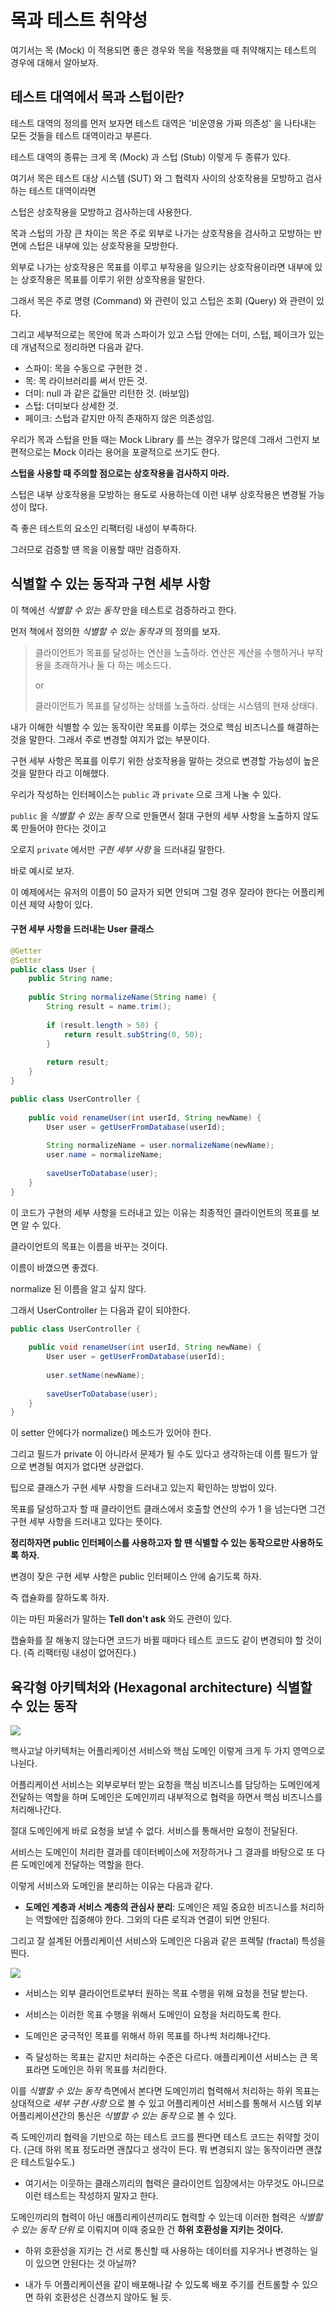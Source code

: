 # 목과 테스트 취약성 

여기서는 목 (Mock) 이 적용되면 좋은 경우와 목을 적용했을 때 취약해지는 테스트의 경우에 대해서 알아보자. 

## 테스트 대역에서 목과 스텁이란? 

테스트 대역의 정의를 먼저 보자면 테스트 대역은 '비운영용 가짜 의존성' 을 나타내는 모든 것들을 테스트 대역이라고 부른다.

테스트 대역의 종류는 크게 목 (Mock) 과 스텁 (Stub) 이렇게 두 종류가 있다. 

여기서 목은 테스트 대상 시스템 (SUT) 와 그 협력자 사이의 상호작용을 모방하고 검사하는 테스트 대역이라면 

스텁은 상호작용을 모방하고 검사하는데 사용한다. 

목과 스텁의 가장 큰 차이는 목은 주로 외부로 나가는 상호작용을 검사하고 모방하는 반면에 스텁은 내부에 있는 상호작용을 모방한다.

외부로 나가는 상호작용은 목표를 이루고 부작용을 일으키는 상호작용이라면 내부에 있는 상호작용은 목표를 이루기 위한 상호작용을 말한다. 

그래서 목은 주로 명령 (Command) 와 관련이 있고 스텁은 조회 (Query) 와 관련이 있다. 

그리고 세부적으로는 목안에 목과 스파이가 있고 스텁 안에는 더미, 스텁, 페이크가 있는데 개념적으로 정리하면 다음과 같다. 

- 스파이: 목을 수동으로 구현한 것 .
- 목: 목 라이브러리를 써서 만든 것.
- 더미: null 과 같은 값들만 리턴한 것. (바보임)
- 스텁: 더미보다 상세한 것. 
- 페이크: 스텁과 같지만 아직 존재하지 않은 의존성임. 

우리가 목과 스텁을 만들 때는 Mock Library 를 쓰는 경우가 많은데 그래서 그런지 보편적으로는 Mock 이라는 용어을 포괄적으로 쓰기도 한다.  

**스텁을 사용할 때 주의할 점으로는 상호작용을 검사하지 마라.**

스텁은 내부 상호작용을 모방하는 용도로 사용하는데 이런 내부 상호작용은 변경될 가능성이 많다. 

즉 좋은 테스트의 요소인 리팩터링 내성이 부족하다. 

그러므로 검증할 떈 목을 이용할 때만 검증하자. 

## 식별할 수 있는 동작과 구현 세부 사항

이 책에선 *식별할 수 있는 동작* 만을 테스트로 검증하라고 한다.

먼저 책에서 정의한 *식별할 수 있는 동작과* 의 정의를 보자. 

> 클라이언트가 목표를 달성하는 연산을 노출하라. 연산은 계산을 수행하거나 부작용을 초래하거나 둘 다 하는 메소드다. 
> 
> or
> 
> 클라이언트가 목표를 달성하는 상태를 노출하라. 상태는 시스템의 현재 상태다. 

내가 이해한 식별할 수 있는 동작이란 목표를 이루는 것으로 핵심 비즈니스를 해결하는 것을 말한다. 그래서 주로 변경할 여지가 없는 부분이다.

구현 세부 사항은 목표를 이루기 위한 상호작용을 말하는 것으로 변경할 가능성이 높은 것을 말한다 라고 이해했다.

우리가 작성하는 인터페이스는 `public` 과 `private` 으로 크게 나눌 수 있다.

`public` 을 *식별할 수 있는 동작* 으로 만들면서 절대 구현의 세부 사항을 노출하지 않도록 만들어야 한다는 것이고 

오로지 `private` 에서만 *구현 세부 사항* 을 드러내길 말한다. 

바로 예시로 보자.

이 예제에서는 유저의 이름이 50 글자가 되면 안되며 그럴 경우 잘라야 한다는 어플리케이션 제약 사항이 있다. 

#### 구현 세부 사항을 드러내는 User 클래스 

```java
@Getter
@Setter 
public class User {
    public String name;
    
    public String normalizeName(String name) {
        String result = name.trim(); 
        
        if (result.length > 50) {
            return result.subString(0, 50); 
        }
        
        return result; 
    }
}

public class UserController {
    
    public void renameUser(int userId, String newName) {
        User user = getUserFromDatabase(userId); 
        
        String normalizeName = user.normalizeName(newName); 
        user.name = normalizeName; 
        
        saveUserToDatabase(user); 
    }
}
```

이 코드가 구현의 세부 사항을 드러내고 있는 이유는 최종적인 클라이언트의 목표를 보면 알 수 있다.

클라이언트의 목표는 이름을 바꾸는 것이다.  

이름이 바꼈으면 좋겠다.

normalize 된 이름을 알고 싶지 않다.

그래서 UserController 는 다음과 같이 되야한다.

```java
public class UserController {
    
    public void renameUser(int userId, String newName) {
        User user = getUserFromDatabase(userId); 
        
        user.setName(newName); 
        
        saveUserToDatabase(user); 
    }
}
```

이 setter 안에다가 normalize() 메소드가 있어야 한다.

그리고 필드가 private 이 아니라서 문제가 될 수도 있다고 생각하는데 이름 필드가 앞으로 변경될 여지가 없다면 상관없다. 

팁으로 클래스가 구현 세부 사항을 드러내고 있는지 확인하는 방법이 있다.

목표를 달성하고자 할 때 클라이언트 클래스에서 호출할 연산의 수가 1 을 넘는다면 그건 구현 세부 사항을 드러내고 있다는 뜻이다. 

**정리하자면 public 인터페이스를 사용하고자 할 땐 식별할 수 있는 동작으로만 사용하도록 하자.**

변경이 잦은 구현 세부 사항은 public 인터페이스 안에 숨기도록 하자. 

즉 캡슐화를 잘하도록 하자. 

이는 마틴 파울러가 말하는 **Tell don't ask** 와도 관련이 있다.

캡슐화를 잘 해놓지 않는다면 코드가 바뀔 때마다 테스트 코드도 같이 변경되야 할 것이다. (즉 리팩터링 내성이 없어진다.)

## 육각형 아키텍처와 (Hexagonal architecture) 식별할 수 있는 동작 

![](./hexagonal_architecture.png)

핵사고날 아키텍처는 어플리케이션 서비스와 핵심 도메인 이렇게 크게 두 가지 영역으로 나뉜다. 

어플리케이션 서비스는 외부로부터 받는 요청을 핵심 비즈니스를 담당하는 도메인에게 전달하는 역할을 하며 도메인은 도메인끼리 내부적으로 협력을 하면서 핵심 비즈니스를 처리해나간다. 

절대 도메인에게 바로 요청을 보낼 수 없다. 서비스를 통해서만 요청이 전달된다. 

서비스는 도메인이 처리한 결과를 데이터베이스에 저장하거나 그 결과를 바탕으로 또 다른 도메인에게 전달하는 역할을 한다.

이렇게 서비스와 도메인을 분리하는 이유는 다음과 같다. 

- **도메인 계층과 서비스 계층의 관심사 분리**: 도메인은 제일 중요한 비즈니스를 처리하는 역할에만 집중해야 한다. 그외의 다른 로직과 연결이 되면 안된다. 

그리고 잘 설계된 어플리케이션 서비스와 도메인은 다음과 같은 프렉탈 (fractal) 특성을 띈다. 

![](./hexagonal_architecture_layer.png)

- 서비스는 외부 클라이언트로부터 원하는 목표 수행을 위해 요청을 전달 받는다. 

- 서비스는 이러한 목표 수행을 위해서 도메인이 요청을 처리하도록 한다. 

- 도메인은 궁극적인 목표를 위해서 하위 목표를 하나씩 처리해나간다. 

- 즉 달성하는 목표는 같지만 처리하는 수준은 다르다. 애플리케이션 서비스는 큰 목표라면 도메인은 하위 목표를 처리한다. 


이를 *식별할 수 있는 동작* 측면에서 본다면 도메인끼리 협력해서 처리하는 하위 목표는 상대적으로 *세부 구현 사항* 으로 볼 수 있고 어플리케이션 서비스를 통해서 시스템 외부 어플리케이션간의 통신은 *식별할 수 있는 동작* 으로 볼 수 있다. 

즉 도메인끼리 협력을 기반으로 하는 테스트 코드를 짠다면 테스트 코드는 취약할 것이다. (근데 하위 목표 정도라면 괜찮다고 생각이 든다. 뭐 변경되지 않는 동작이라면 괜찮은 테스트일수도.)

- 여기서는 이웃하는 클래스끼리의 협력은 클라이언트 입장에서는 아무것도 아니므로 이런 테스트는 작성하지 말자고 한다. 

도메인끼리의 협력이 아닌 애플리케이션끼리도 협력할 수 있는데 이러한 협력은 *식별할 수 있는 동작 단위* 로 이뤄지며 이때 중요한 건 **하위 호환성을 지키는 것이다.** 

- 하위 호환성을 지키는 건 서로 통신할 때 사용하는 데이터를 지우거나 변경하는 일이 있으면 안된다는 것 아닐까?

- 내가 두 어플리케이션을 같이 배포해나갈 수 있도록 배포 주기를 컨트롤할 수 있으면 하위 호환성은 신경쓰지 않아도 될 듯. 





